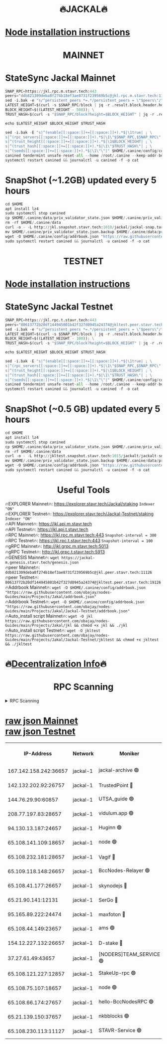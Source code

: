 <h1 align="center"> 🔥JACKAL🔥</h1>

[Node installation instructions](https://github.com/obajay/nodes-Guides/tree/main/Projects/Jakal)
=

<h1 align="center"> MAINNET</h1>

# StateSync Jackal Mainnet
```python
SNAP_RPC=https://jkl.rpc.m.stavr.tech:443
peers="ddb821309deba8f274b18ef3ae8731f239569b5c@jkl.rpc.m.stavr.tech:11126"
sed -i.bak -e "s/^persistent_peers *=.*/persistent_peers = \"$peers\"/" $HOME/.canine/config/config.toml
LATEST_HEIGHT=$(curl -s $SNAP_RPC/block | jq -r .result.block.header.height); \
BLOCK_HEIGHT=$((LATEST_HEIGHT - 500)); \
TRUST_HASH=$(curl -s "$SNAP_RPC/block?height=$BLOCK_HEIGHT" | jq -r .result.block_id.hash)

echo $LATEST_HEIGHT $BLOCK_HEIGHT $TRUST_HASH

sed -i.bak -E "s|^(enable[[:space:]]+=[[:space:]]+).*$|\1true| ; \
s|^(rpc_servers[[:space:]]+=[[:space:]]+).*$|\1\"$SNAP_RPC,$SNAP_RPC\"| ; \
s|^(trust_height[[:space:]]+=[[:space:]]+).*$|\1$BLOCK_HEIGHT| ; \
s|^(trust_hash[[:space:]]+=[[:space:]]+).*$|\1\"$TRUST_HASH\"| ; \
s|^(seeds[[:space:]]+=[[:space:]]+).*$|\1\"\"|" $HOME/.canine/config/config.toml
canined tendermint unsafe-reset-all --home /root/.canine --keep-addr-book
systemctl restart canined && journalctl -u canined -f -o cat
```
# SnapShot (~1.2GB) updated every 5 hours
```python
cd $HOME
apt install lz4
sudo systemctl stop canined
cp $HOME/.canine/data/priv_validator_state.json $HOME/.canine/priv_validator_state.json.backup
rm -rf $HOME/.canine/data
curl -o - -L http://jkl.snapshot.stavr.tech:1018/jackal/jackal-snap.tar.lz4 | lz4 -c -d - | tar -x -C $HOME/.canine --strip-components 2
mv $HOME/.canine/priv_validator_state.json.backup $HOME/.canine/data/priv_validator_state.json
wget -O $HOME/.canine/config/addrbook.json "https://raw.githubusercontent.com/obajay/nodes-Guides/main/Projects/Jakal/addrbook.json"
sudo systemctl restart canined && journalctl -u canined -f -o cat
```

<h1 align="center"> TESTNET</h1>

[Node installation instructions](https://github.com/obajay/nodes-Guides/tree/main/Projects/Jakal/Jackal-Testnet)
=

# StateSync Jackal Testnet
```python
SNAP_RPC=https://jkl.rpc.t.stavr.tech:443
peers="80613772b20df144945801b42f327d0945a24374@jkltest.peer.stavr.tech:19126"
sed -i.bak -e "s/^persistent_peers *=.*/persistent_peers = \"$peers\"/" $HOME/.canine/config/config.toml
LATEST_HEIGHT=$(curl -s $SNAP_RPC/block | jq -r .result.block.header.height); \
BLOCK_HEIGHT=$((LATEST_HEIGHT - 100)); \
TRUST_HASH=$(curl -s "$SNAP_RPC/block?height=$BLOCK_HEIGHT" | jq -r .result.block_id.hash)

echo $LATEST_HEIGHT $BLOCK_HEIGHT $TRUST_HASH

sed -i.bak -E "s|^(enable[[:space:]]+=[[:space:]]+).*$|\1true| ; \
s|^(rpc_servers[[:space:]]+=[[:space:]]+).*$|\1\"$SNAP_RPC,$SNAP_RPC\"| ; \
s|^(trust_height[[:space:]]+=[[:space:]]+).*$|\1$BLOCK_HEIGHT| ; \
s|^(trust_hash[[:space:]]+=[[:space:]]+).*$|\1\"$TRUST_HASH\"| ; \
s|^(seeds[[:space:]]+=[[:space:]]+).*$|\1\"\"|" $HOME/.canine/config/config.toml
canined tendermint unsafe-reset-all --home /root/.canine --keep-addr-book
systemctl restart canined && journalctl -u canined -f -o cat
```
# SnapShot (~0.5 GB) updated every 5 hours
```python
cd $HOME
apt install lz4
sudo systemctl stop canined
cp $HOME/.canine/data/priv_validator_state.json $HOME/.canine/priv_validator_state.json.backup
rm -rf $HOME/.canine/data
curl -o - -L http://jkltest.snapshot.stavr.tech:1015/jackalt/jackalt-snap.tar.lz4 | lz4 -c -d - | tar -x -C $HOME/.canine --strip-components 2
mv $HOME/.canine/priv_validator_state.json.backup $HOME/.canine/data/priv_validator_state.json
wget -O $HOME/.canine/config/addrbook.json "https://raw.githubusercontent.com/obajay/nodes-Guides/main/Projects/Jakal/Jackal-Testnet/addrbook.json"
sudo systemctl restart canined && journalctl -u canined -f -o cat
```

 <h1 align="center"> Useful Tools</h1>

🔥EXPLORER Mainnet🔥:      https://explorer.stavr.tech/Jackal/staking		        `Indexer "ON"` \
🔥EXPLORER Testnet🔥:      https://explorer.stavr.tech/Jackal-Testnet/staking     `Indexer "ON"` \
🔥API Mainnet🔥: 			 		 https://jkl.api.m.stavr.tech \
🔥API Testnet🔥: 			 		 https://jkl.api.t.stavr.tech \
🔥RPC Mainnet🔥:           https://jkl.rpc.m.stavr.tech:443              `Snapshot-interval = 300` \
🔥RPC Testnet🔥:           https://jkl.rpc.t.stavr.tech:443              `Snapshot-interval = 100` \
🔥gRPC Mainnet🔥:          http://jkl.grpc.m.stavr.tech:5013 \
🔥gRPC Testnet🔥:          http://jkl.grpc.t.stavr.tech:5913 \
🔥GENESIS Mainnet🔥:    `wget https://jackal-m.genesis.stavr.tech/genesis.json` \
🔥peer Mainnet🔥:					 `ddb821309deba8f274b18ef3ae8731f239569b5c@jkl.peer.stavr.tech:11126` \
🔥peer Testnet🔥:					 `80613772b20df144945801b42f327d0945a24374@jkltest.peer.stavr.tech:19126` \
🔥Addrbook Mainnet🔥:    ```wget -O $HOME/.canine/config/addrbook.json "https://raw.githubusercontent.com/obajay/nodes-Guides/main/Projects/Jakal/addrbook.json"``` \
🔥Addrbook Testnet🔥:    ```wget -O $HOME/.canine/config/addrbook.json "https://raw.githubusercontent.com/obajay/nodes-Guides/main/Projects/Jakal/Jackal-Testnet/addrbook.json"``` \
🔥Auto_install script Mainnet🔥: ```wget -O jkl https://raw.githubusercontent.com/obajay/nodes-Guides/main/Projects/Jakal/jkl && chmod +x jkl && ./jkl``` \
🔥Auto_install script Testnet🔥: ```wget -O jkltest https://raw.githubusercontent.com/obajay/nodes-Guides/main/Projects/Jakal/Jackal-Testnet/jkltest && chmod +x jkltest && ./jkltest```

🔥[Decentralization Info](https://github.com/obajay/StateSync-snapshots/tree/main/Projects/Jackal/Decentralization)🔥
=

<h1 align="center"> RPC Scanning</h1>

<details>
<summary>RPC Scanning</summary>

<h2 align="center"> We scan nodes in real time every 4 hours. And we provide the final result of RPC endpoints.
We cannot influence the operation of these nodes in any way. </h2>


```python
If Voting Power is higher than 0 --> then the Node is a validator of the network and may be subject to attack and be a potential threat to the chain.
```
```python
We marked such validators with a red symbol
```

</details>

[raw json Mainnet](https://rpc-check.jaclalm.stavr.tech/jaclalm/rpc-jaclalm-result.json) \
[raw json Testnet](https://github.com/obajay/StateSync-snapshots/tree/main/Projects/Jackal/Rpc-Check-Testnet)
=

<table><tr><th>IP-Address</th><th>Network</th><th>Moniker</th><th>Latest Block Height</th><th>Earliest Block Height</th><th>Catching Up</th><th>Tx Index</th><th>Voting Power</th><th>Scan Time</th></tr><tr><td>167.142.158.242:36657</td><td>jackal-1</td><td>jackal-archive 🟢</td><td>6646933</td><td>2770293</td><td>False</td><td>on</td><td>0</td><td>2024-02-26T19:05:54.391126896UTC</td></tr><tr><td>142.132.202.92:26757</td><td>jackal-1</td><td>TrustedPoint 🔴</td><td>6646925</td><td>6129401</td><td>False</td><td>on</td><td>291222</td><td>2024-02-26T19:05:06.923494427UTC</td></tr><tr><td>144.76.29.90:60857</td><td>jackal-1</td><td>UTSA_guide 🟢</td><td>6646931</td><td>6280001</td><td>False</td><td>on</td><td>0</td><td>2024-02-26T19:05:38.766521531UTC</td></tr><tr><td>208.77.197.83:28657</td><td>jackal-1</td><td>vidulum.app 🟢</td><td>6646933</td><td>6296001</td><td>False</td><td>on</td><td>0</td><td>2024-02-26T19:05:51.594742727UTC</td></tr><tr><td>94.130.13.187:24657</td><td>jackal-1</td><td>Huginn 🟢</td><td>6588265</td><td>6424001</td><td>False</td><td>on</td><td>0</td><td>2024-02-26T19:05:58.999058980UTC</td></tr><tr><td>65.108.141.109:18657</td><td>jackal-1</td><td>node 🟢</td><td>6646924</td><td>6444728</td><td>False</td><td>on</td><td>0</td><td>2024-02-26T19:04:53.782379088UTC</td></tr><tr><td>65.108.232.181:28657</td><td>jackal-1</td><td>Vagif 🔴</td><td>6646932</td><td>6462201</td><td>False</td><td>off</td><td>60003</td><td>2024-02-26T19:05:43.640313974UTC</td></tr><tr><td>65.109.118.148:26657</td><td>jackal-1</td><td>BccNodes-Relayer 🟢</td><td>6646930</td><td>6489001</td><td>False</td><td>on</td><td>0</td><td>2024-02-26T19:05:36.491289233UTC</td></tr><tr><td>65.108.41.177:26657</td><td>jackal-1</td><td>skynodejs 🔴</td><td>6646934</td><td>6509001</td><td>False</td><td>on</td><td>83703</td><td>2024-02-26T19:05:54.711945053UTC</td></tr><tr><td>65.21.90.141:12131</td><td>jackal-1</td><td>SerGo 🔴</td><td>6646925</td><td>6546924</td><td>False</td><td>off</td><td>51100</td><td>2024-02-26T19:05:02.561446986UTC</td></tr><tr><td>95.165.89.222:24474</td><td>jackal-1</td><td>maxfoton 🔴</td><td>6646932</td><td>6546931</td><td>False</td><td>off</td><td>117661</td><td>2024-02-26T19:05:44.042319139UTC</td></tr><tr><td>65.108.44.149:23657</td><td>jackal-1</td><td>ams 🟢</td><td>6646932</td><td>6571141</td><td>False</td><td>on</td><td>0</td><td>2024-02-26T19:05:44.370204967UTC</td></tr><tr><td>154.12.227.132:26657</td><td>jackal-1</td><td>D-stake 🔴</td><td>6646607</td><td>6591001</td><td>False</td><td>off</td><td>130243</td><td>2024-02-26T19:04:51.362108989UTC</td></tr><tr><td>37.27.61.49:43657</td><td>jackal-1</td><td>[NODERS]TEAM_SERVICE 🟢</td><td>6646923</td><td>6591201</td><td>False</td><td>on</td><td>0</td><td>2024-02-26T19:04:48.620885949UTC</td></tr><tr><td>65.108.121.227:12857</td><td>jackal-1</td><td>StakeUp-rpc 🟢</td><td>6646925</td><td>6604001</td><td>False</td><td>on</td><td>0</td><td>2024-02-26T19:05:07.260526512UTC</td></tr><tr><td>65.108.75.107:18657</td><td>jackal-1</td><td>node 🟢</td><td>6646929</td><td>6616732</td><td>False</td><td>on</td><td>0</td><td>2024-02-26T19:05:25.987622885UTC</td></tr><tr><td>65.108.66.174:27657</td><td>jackal-1</td><td>hello-BccNodesRPC 🟢</td><td>6646931</td><td>6628401</td><td>False</td><td>on</td><td>0</td><td>2024-02-26T19:05:39.086149252UTC</td></tr><tr><td>65.21.139.150:37657</td><td>jackal-1</td><td>nkbblocks 🟢</td><td>6646924</td><td>6639001</td><td>False</td><td>on</td><td>0</td><td>2024-02-26T19:05:00.199645965UTC</td></tr><tr><td>65.108.230.113:11127</td><td>jackal-1</td><td>STAVR-Service 🟢</td><td>6646932</td><td>6645001</td><td>False</td><td>on</td><td>0</td><td>2024-02-26T19:05:46.711823527UTC</td></tr></table>

